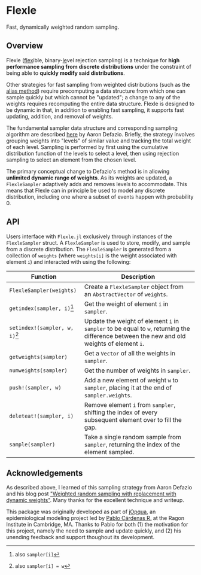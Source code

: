 # Flexle

Fast, dynamically weighted random sampling.

## Overview

Flexle (<ins>flex</ins>ible, binary-<ins>le</ins>vel rejection sampling) is a technique for
**high performance sampling from discrete distributions** under the constraint of being able to
**quickly modify said distributions**.

Other strategies for fast sampling from weighted distributions (such as the
[alias method](https://en.wikipedia.org/wiki/Alias_method)) require precomputing a data structure from which
one can sample quickly but which cannot be "updated"; a change to any of the weights requires recomputing the
entire data structure. Flexle is designed to be dynamic in that, in addition to enabling fast sampling, it
supports fast updating, addition, and removal of weights.

The fundamental sampler data structure and corresponding sampling algorithm are described
[here](https://www.aarondefazio.com/tangentially/?p=58) by Aaron Defazio. Briefly, the strategy involves
grouping weights into "levels" of similar value and tracking the total weight of each level. Sampling is
performed by first using the cumulative distribution function of the levels to select a level, then using
rejection sampling to select an element from the chosen level.

The primary conceptual change to Defazio's method is in allowing **unlimited dynamic range of weights**.
As its weights are updated, a `FlexleSampler` adaptively adds and removes levels to accommodate. This means
that Flexle can in principle be used to model any discrete distribution, including one where a subset of
events happen with probability 0.


## API

Users interface with `Flexle.jl` exclusively through instances of the `FlexleSampler` struct. A `FlexleSampler`
is used to store, modify, and sample from a discrete distribution. The `FlexleSampler` is generated from a
collection of `weights` (where `weights[i]` is the weight associated with element `i`) and interacted with using
the following:

| Function | Description |
|---|---|
| `FlexleSampler(weights)` | Create a `FlexleSampler` object from an `AbstractVector` of `weights`. | 
| `getindex(sampler, i)`[^1] | Get the weight of element `i` in `sampler`. |
| `setindex!(sampler, w, i)`[^2] | Update the weight of element  `i` in `sampler` to be equal to `w`, returning the difference between the new and old weights of element `i`. |
| `getweights(sampler)` | Get a `Vector` of all the weights in `sampler`. |
| `numweights(sampler)` | Get the number of weights in `sampler`. |
| `push!(sampler, w)` | Add a new element of weight `w` to `sampler`, placing it at the end of `sampler.weights`. |
| `deleteat!(sampler, i)` | Remove element `i` from `sampler`, shifting the index of every subsequent element over to fill the gap. |
| `sample(sampler)` | Take a single random sample from `sampler`, returning the index of the element sampled. |


[^1]: also `sampler[i]`

[^2]: also `sampler[i] = w`


## Acknowledgements

As described above, I learned of this sampling strategy from Aaron Defazio and his blog post
["Weighted random sampling with replacement with dynamic weights"](https://www.aarondefazio.com/tangentially/?p=58).
Many thanks for the excellent technique and writeup.

This package was originally developed as part of [jOpqua](https://github.com/pablocarderam/jOpqua), an
epidemiological modeling project led by [Pablo Cárdenas R.](https://github.com/pablocarderam) at the Ragon
Institute in Cambridge, MA. Thanks to Pablo for both (1) the motivation for this project, namely the need to
sample and update quickly, and (2) his unending feedback and support thoughout its development.
